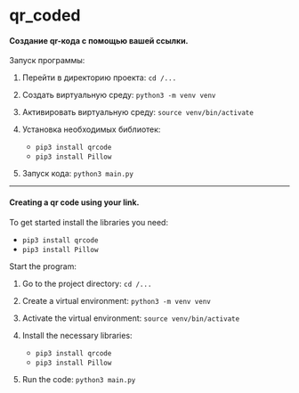 # qr_coded

#### Создание qr-кода с помощью вашей ссылки.

Запуск программы:

1. Перейти в директорию проекта: `cd /...`
  
2. Создать виртуальную среду: `python3 -m venv venv`
   
4. Активировать виртуальную среду: `source venv/bin/activate`

5. Установка необходимых библиотек:

    - `pip3 install qrcode`
    - `pip3 install Pillow`

6. Запуск кода: `python3 main.py`

---

#### Creating a qr code using your link.

To get started install the libraries you need:
- `pip3 install qrcode`
- `pip3 install Pillow`

Start the program:

1. Go to the project directory: `cd /...`

2. Create a virtual environment: `python3 -m venv venv`

3. Activate the virtual environment: `source venv/bin/activate`

4. Install the necessary libraries:

    - `pip3 install qrcode`
    - `pip3 install Pillow`

4. Run the code: `python3 main.py`


